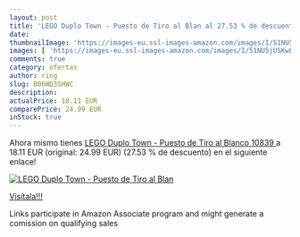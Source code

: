 ```yaml
---
layout: post
title: 'LEGO Duplo Town - Puesto de Tiro al Blan al 27.53 % de descuento'
date: 
thumbnailImage: 'https://images-eu.ssl-images-amazon.com/images/I/51NU5jUSKwL._SL200_.jpg'
images: [ 'https://images-eu.ssl-images-amazon.com/images/I/51NU5jUSKwL._SL200_.jpg' ]
comments: true
category: ofertas
author: ring
slug: B06WD3SHWC
description:
actualPrice: 18.11 EUR
comparePrice: 24.99 EUR
inStock: true
---
```


Ahora mismo tienes [LEGO Duplo Town - Puesto de Tiro al Blanco  10839 ](https://www.amazon.es/dp/B06WD3SHWC/?tag=tolees-21) a 18.11 EUR (original: 24.99 EUR) (27.53 %  de descuento) en el siguiente enlace!

[![LEGO Duplo Town - Puesto de Tiro al Blan](https://images-eu.ssl-images-amazon.com/images/I/51NU5jUSKwL._SL200_.jpg)](https://www.amazon.es/dp/B06WD3SHWC/?tag=tolees-21)

[Visítala!!!](https://www.amazon.es/dp/B06WD3SHWC/?tag=tolees-21)

Links participate in Amazon Associate program and might generate a comission on qualifying sales
